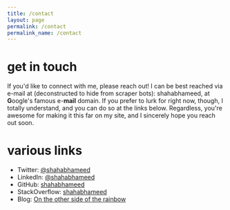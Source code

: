 ```yaml
---
title: /contact
layout: page
permalink: /contact
permalink_name: /contact
---
```


# get in touch

If you'd like to connect with me, please reach out! I can be best reached via e-mail at (deconstructed to hide from scraper bots): shahabhameed, at **G**oogle's famous e-**mail** domain. If you prefer to lurk for right now, though, I totally understand, and you can do so at the links below. Regardless, you're awesome for making it this far on my site, and I sincerely hope you reach out soon.

# various links
* Twitter: [@shahabhameed](https://twitter.com/shahabhameed)
* LinkedIn: [@shahabhameed](https://www.linkedin.com/in/shahabhameed/)
* GitHub: [shahabhameed](https://github.com/shahabhameed)
* StackOverflow: [shahabhameed](https://stackoverflow.com/users/435597/muhammad-shahab)
* Blog: [On the other side of the rainbow](https://shahabhameed.blogspot.com/)